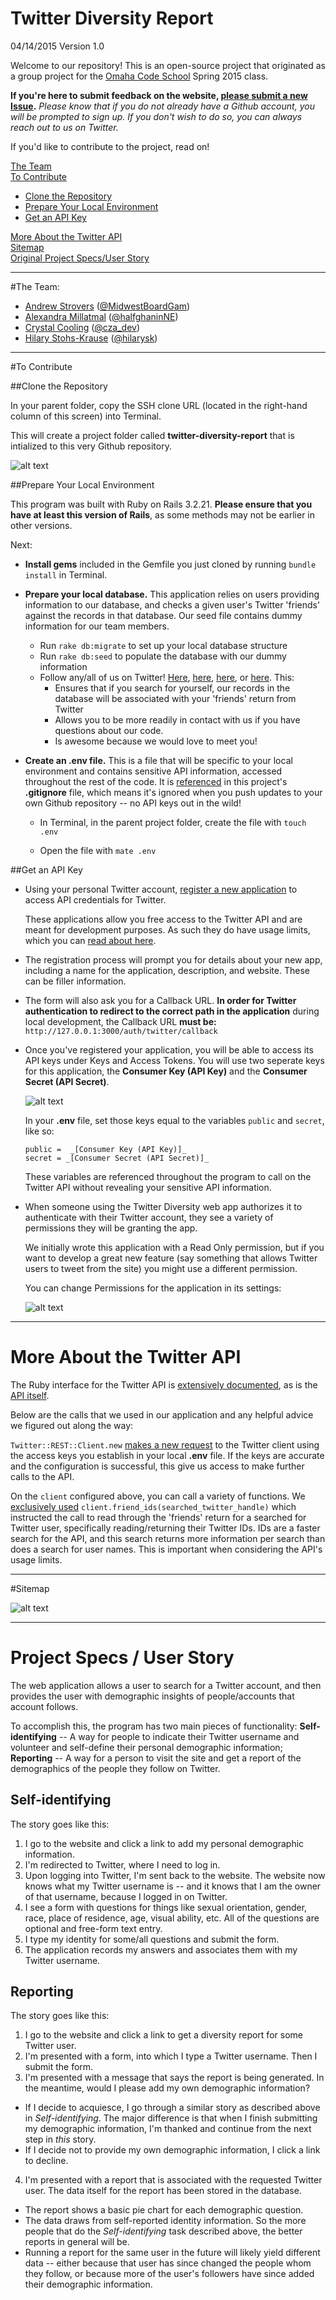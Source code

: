 <a name="greeting"></a>
# Twitter Diversity Report

04/14/2015
Version 1.0

Welcome to our repository! This is an open-source project that originated as a group project for the  [Omaha Code School](http://www.omahacodeschool.com) Spring 2015 class.

**If you're here to submit feedback on the website, [please submit a new Issue](https://github.com/omahacodeschool/twitter-diversity-report/issues).** _Please know that if you do not already have a Github account, you will be prompted to sign up. If you don't wish to do so, you can always reach out to us on Twitter._

If you'd like to contribute to the project, read on!

[The Team](#team)<br>
[To Contribute](#contribute)
* [Clone the Repository](#clone)
* [Prepare Your Local Environment](#localenv)
* [Get an API Key](#apikey)<br>

[More About the Twitter API](#more)<br>
[Sitemap](#sitemap)<br>
[Original Project Specs/User Story](#specs)<br>


---

<a name="team"></a>
#The Team:

- [Andrew Strovers](http://github.com/ADStrovers) ([@MidwestBoardGam](http://twitter.com/midwestboardgam))
- [Alexandra Millatmal](http://github.com/halfghaninne) ([@halfghaninNE](http://twitter.com/halfghaninne))
- [Crystal Cooling](http://github.com/coolingcza) ([@cza_dev](http://twitter.com/cza_dev))
- [Hilary Stohs-Krause](http://github.com/hilarysk) ([@hilarysk](http://twitter.com/hilarysk))

---

<a name="contribute"></a>
#To Contribute

<a name="clone"></a>
##Clone the Repository

In your parent folder, copy the SSH clone URL (located in the right-hand column of this screen) into Terminal.

This will create a project folder called **twitter-diversity-report** that is intialized to this very Github repository.

![alt text](http://i.imgur.com/oFbi7Y9.gif "how to clone the repository")

<a name="localenv"></a>
##Prepare Your Local Environment

This program was built with Ruby on Rails 3.2.21. **Please ensure that you have at least this version of Rails**, as some methods may not be earlier in other versions.

Next:

* **Install gems** included in the Gemfile you just cloned by running `bundle install` in Terminal.

* **Prepare your local database.** This application relies on users providing information to our database, and checks a given user's Twitter 'friends' against the records in that database. Our seed file contains dummy information for our team members. 
  * Run `rake db:migrate` to set up your local database structure
  * Run `rake db:seed` to populate the database with our dummy information
  * Follow any/all of us on Twitter! [Here](http://twitter.com/midwestboardgam), [here](http://twitter.com/halfghaninne), [here](http://twitter.com/cza_dev), or [here](http://twitter.com/hilarysk). This:
    * Ensures that if you search for yourself, our records in the database will be associated with your 'friends' return from Twitter
	* Allows you to be more readily in contact with us if you have questions about our code.
	* Is awesome because we would love to meet you!

* **Create an .env file.** This is a file that will be specific to your local environment and contains sensitive API information, accessed throughout the rest of the code. It is [referenced](https://github.com/omahacodeschool/twitter-diversity-report/blob/master/.gitignore#L18) in this project's **.gitignore** file, which means it's ignored when you push updates to your own Github repository -- no API keys out in the wild!

  * In Terminal, in the parent project folder, create the file with `touch .env`

  * Open the file with `mate .env` 


<a name="apikey"></a>
##Get an API Key

* Using your personal Twitter account, [register a new application](https://apps.twitter.com/app/new) to access API credentials for Twitter.
	
	These applications allow you free access to the Twitter API and are meant for development purposes. As such they do have usage limits, which you can [read about here](https://dev.twitter.com/rest/public/rate-limiting).

* The registration process will prompt you for details about your new app, including a name for the application, description, and website. These can be filler information.

* The form will also ask you for a Callback URL. **In order for Twitter authentication to redirect to the correct path in the application** during local development, the Callback URL **must be:** `http://127.0.0.1:3000/auth/twitter/callback` 

* Once you've registered your application, you will be able to access its API keys under Keys and Access Tokens. You will use two seperate keys for this application, the **Consumer Key (API Key)** and the **Consumer Secret (API Secret)**.
	
	![alt text](http://i.imgur.com/I5otjKT.jpg "get api keys")
	
	In your **.env** file, set those keys equal to the variables `public` and `secret`, like so:

	```
	public =  _[Consumer Key (API Key)]_
	secret = _[Consumer Secret (API Secret)]_
	```
	
	These variables are referenced throughout the program to call on the Twitter API without revealing your sensitive API information.

* When someone using the Twitter Diversity web app authorizes it to authenticate with their Twitter account, they see a variety of permissions they will be granting the app. 
	
	We initially wrote this application with a Read Only permission, but if you want to develop a great new feature (say something that allows Twitter users to tweet from the site) you might use a different permission.
	
	You can change Permissions for the application in its settings:
	
	![alt text](http://i.imgur.com/jqIVBfF.gif "change app permissions")
  


---

<a name="more"></a>
# More About the Twitter API

The Ruby interface for the Twitter API is [extensively documented](https://github.com/sferik/twitter), as is the [API itself](https://dev.twitter.com/rest/public). 

Below are the calls that we used in our application and any helpful advice we figured out along the way:

`Twitter::REST::Client.new` [makes a new request](https://github.com/omahacodeschool/twitter-diversity-report/blob/master/app/models/result.rb#L9-L14) to the Twitter client using the access keys you establish in your local **.env** file. If the keys are accurate and the configuration is successful, this give us access to make further calls to the API. 

On the `client` configured above, you can call a variety of functions. We [exclusively used](https://github.com/omahacodeschool/twitter-diversity-report/blob/master/app/models/result.rb#L19) `client.friend_ids(searched_twitter_handle)` which instructed the call to read through the 'friends' return for a searched for Twitter user, specifically reading/returning their Twitter IDs. IDs are a faster search for the API, and this search returns more information per search than does a search for user names. This is important when considering the API's usage limits.


---

<a name="sitemap"></a>
#Sitemap

![alt text](http://i.imgur.com/8bzl2of.jpg "sitemap")

---

<a name="specs"></a>
# Project Specs / User Story

The web application allows a user to search for a Twitter account, and then provides the user with demographic insights of people/accounts that account follows. 

To accomplish this, the program has two main pieces of functionality: **Self-identifying** -- A way for people to indicate their Twitter username and volunteer and self-define their personal demographic information; **Reporting** -- A way for a person to visit the site and get a report of the demographics of the people they follow on Twitter.

## Self-identifying

The story goes like this:

1. I go to the website and click a link to add my personal demographic information.
2. I'm redirected to Twitter, where I need to log in.
3. Upon logging into Twitter, I'm sent back to the website. The website now knows what my Twitter username is -- and it knows that I am the owner of that username, because I logged in on Twitter.
4. I see a form with questions for things like sexual orientation, gender, race, place of residence, age, visual ability, etc. All of the questions are optional and free-form text entry.
5. I type my identity for some/all questions and submit the form.
6. The application records my answers and associates them with my Twitter username.

##  Reporting

The story goes like this:

1. I go to the website and click a link to get a diversity report for some Twitter user.
2. I'm presented with a form, into which I type a Twitter username. Then I submit the form.
3. I'm presented with a message that says the report is being generated. In the meantime, would I please add my own demographic information?
  - If I decide to acquiesce, I go through a similar story as described above in _Self-identifying_. The major difference is that when I finish submitting my demographic information, I'm thanked and continue from the next step in _this_ story.
  - If I decide not to provide my own demographic information, I click a link to decline.
4. I'm presented with a report that is associated with the requested Twitter user. The data itself for the report has been stored in the database.
  - The report shows a basic pie chart for each demographic question.
  - The data draws from self-reported identity information. So the more people that do the _Self-identifying_ task described above, the better reports in general will be.
  - Running a report for the same user in the future will likely yield different data -- either because that user has since changed the people whom they follow, or because more of the user's followers have since added their demographic information.

